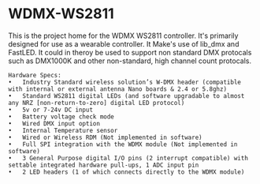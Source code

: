# WDMX-WS2811
This is the project home for the WDMX WS2811 controller. It's primarily designed for use as a wearable controller.
It Make's use of lib_dmx and FastLED. It could in theroy be used to support non standard DMX protocals such as DMX1000K and other non-standard, high channel count protocals. 
	
	Hardware Specs:
	•	Industry Standard wireless solution’s W-DMX header (compatible with internal or external antenna Nano boards & 2.4 or 5.8ghz)
	•	Standard WS2811 digital LEDs (and software upgradable to almost any NRZ [non-return-to-zero] digital LED protocol)
	•	5v or 7-24v DC input
	•	Battery voltage check mode
	•	Wired DMX input option
	•	Internal Temperature sensor
	•	Wired or Wireless RDM (Not implemented in software)
	•	Full SPI integration with the WDMX module (Not implemented in software)
	•	3 General Purpose digital I/O pins (2 interrupt compatible) with settable integrated hardware pull-ups, 1 ADC input pin
	•	2 LED headers (1 of which connects directly to the WDMX module)
